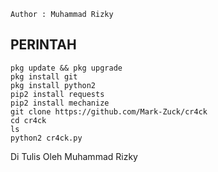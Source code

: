 ````
Author : Muhammad Rizky
````
## PERINTAH
````
pkg update && pkg upgrade
pkg install git 
pkg install python2 
pip2 install requests
pip2 install mechanize 
git clone https://github.com/Mark-Zuck/cr4ck
cd cr4ck
ls 
python2 cr4ck.py
````
Di Tulis Oleh Muhammad Rizky
